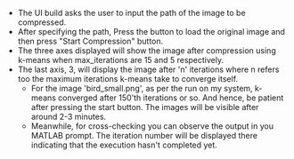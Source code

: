- The UI build asks the user to input the path of the image to be compressed. 
- After specifying the path, Press the button to load the original image and then press "Start Compression" button.
- The three axes displayed will show the image after compression using k-means when max_iterations are 15 and 5 respectively. 
- The last axis, 3, will display the image after 'n' iterations where n refers too the maximum iterations k-means take to converge itself. 
  - For the image 'bird_small.png', as per the run on my system, k-means converged after 150'th iterations or so. And hence, be patient after pressing the start button. The images will be visible after around 2-3 minutes.
  - Meanwhile, for cross-checking you can observe the output in you MATLAB prompt. The iteration number will be displayed there indicating that the execution hasn't completed yet.  